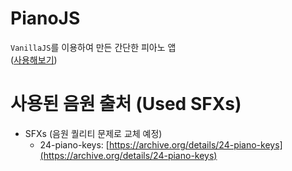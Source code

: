 # PianoJS
`VanillaJS`를 이용하여 만든 간단한 피아노 앱   
([사용해보기](https://kuman514.github.io/PianoJS/))

# 사용된 음원 출처 (Used SFXs)
- SFXs (음원 퀄리티 문제로 교체 예정)
  - 24-piano-keys: [https://archive.org/details/24-piano-keys](https://archive.org/details/24-piano-keys)
